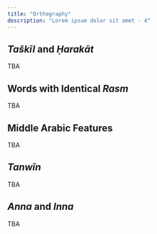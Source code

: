 ```yaml
---
title: "Orthography"
description: "Lorem ipsum dolor sit amet - 4"
---
```


## _Taškīl_ and _Ḥarakāt_

TBA

## Words with Identical _Rasm_

TBA

## Middle Arabic Features

TBA

## _Tanwīn_

TBA

## _Anna_ and _Inna_

TBA
